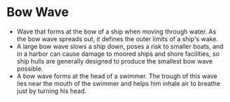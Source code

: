 Bow Wave
========

* Wave that forms at the bow of a ship when moving through water. As the bow wave spreads out, it defines the outer limits of a ship's wake.
* A large bow wave slows a ship down, poses a risk to smaller boats, and in a harbor can cause damage to moored ships and shore facilities, so ship hulls are generally designed to produce the smallest bow wave possible.
* A bow wave forms at the head of a swimmer. The trough of this wave lies near the mouth of the swimmer and helps him inhale air to breathe just by turning his head.

